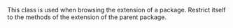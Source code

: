 This class is used when browsing the extension of a package. Restrict itself to the methods of the extension of the parent package.